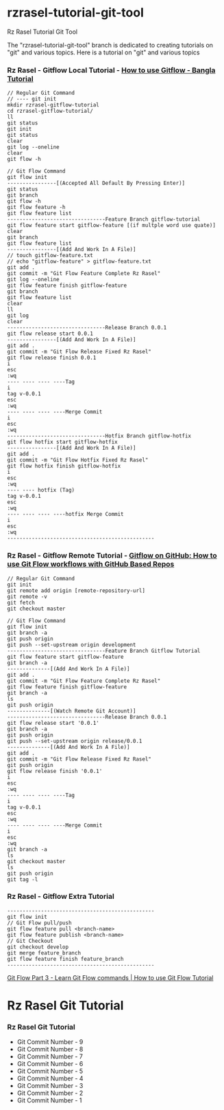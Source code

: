 # rzrasel-tutorial-git-tool
Rz Rasel Tutorial Git Tool

The "rzrasel-tutorial-git-tool" branch is dedicated to creating tutorials on "git" and various topics. Here is a tutorial on "git" and various topics

### Rz Rasel - Gitflow Local Tutorial - [How to use Gitflow - Bangla Tutorial](https://youtu.be/nXW_DVQoW0E)

```git_flow_local_tutorial
// Regular Git Command
// ---- git init
mkdir rzrasel-gitflow-tutorial
cd rzrasel-gitflow-tutorial/
ll
git status
git init
git status
clear
git log --oneline
clear
git flow -h

// Git Flow Command
git flow init
----------------[(Accepted All Default By Pressing Enter)]
git status
git branch
git flow -h
git flow feature -h
git flow feature list
--------------------------------Feature Branch gitflow-tutorial
git flow feature start gitflow-feature [(if multple word use quate)]
clear
git branch
git flow feature list
----------------[(Add And Work In A File)]
// touch gitflow-feature.txt
// echo "gitflow-feature" > gitflow-feature.txt
git add .
git commit -m "Git Flow Feature Complete Rz Rasel"
git log --oneline
git flow feature finish gitflow-feature
git branch
git flow feature list
clear
ll
git log
clear
--------------------------------Release Branch 0.0.1
git flow release start 0.0.1
----------------[(Add And Work In A File)]
git add .
git commit -m "Git Flow Release Fixed Rz Rasel"
git flow release finish 0.0.1
i
esc
:wq
---- ---- ---- ----Tag
i
tag v-0.0.1
esc
:wq
---- ---- ---- ----Merge Commit
i
esc
:wq
--------------------------------Hotfix Branch gitflow-hotfix
git flow hotfix start gitflow-hotfix
----------------[(Add And Work In A File)]
git add .
git commit -m "Git Flow Hotfix Fixed Rz Rasel"
git flow hotfix finish gitflow-hotfix
i
esc
:wq
---- ---- hotfix (Tag)
tag v-0.0.1
esc
:wq
---- ---- ---- ----hotfix Merge Commit
i
esc
:wq
------------------------------------------------
```

### Rz Rasel - Gitflow Remote Tutorial - [Gitflow on GitHub: How to use Git Flow workflows with GitHub Based Repos](https://youtu.be/WQuxeEvaCxs)

```git_flow_remote_tutorial
// Regular Git Command
git init
git remote add origin [remote-repository-url]
git remote -v
git fetch
git checkout master

// Git Flow Command
git flow init
git branch -a
git push origin
git push --set-upstream origin development
--------------------------------Feature Branch Gitflow Tutorial
git flow feature start gitflow-feature
git branch -a
--------------[(Add And Work In A File)]
git add .
git commit -m "Git Flow Feature Complete Rz Rasel"
git flow feature finish gitflow-feature
git branch -a
ls
git push origin
--------------[(Watch Remote Git Account)]
--------------------------------Release Branch 0.0.1
git flow release start '0.0.1'
git branch -a
git push origin
git push --set-upstream origin release/0.0.1
--------------[(Add And Work In A File)]
git add .
git commit -m "Git Flow Release Fixed Rz Rasel"
git push origin
git flow release finish '0.0.1'
i
esc
:wq
---- ---- ---- ----Tag
i
tag v-0.0.1
esc
:wq
---- ---- ---- ----Merge Commit
i
esc
:wq
git branch -a
ls
git checkout master
ls
git push origin
git tag -l
```

### Rz Rasel - Gitflow Extra Tutorial
```
------------------------------------------------
git flow init
// Git Flow pull/push
git flow feature pull <branch-name>
git flow feature publish <branch-name>
// Git Checkout
git checkout develop
git merge feature_branch
git flow feature finish feature_branch
------------------------------------------------
```

[Git Flow Part 3 - Learn Git Flow commands | How to use Git Flow Tutorial](https://youtu.be/ye4LVrQ0TuM)

# Rz Rasel Git Tutorial
### Rz Rasel Git Tutorial
- Git Commit Number - 9
- Git Commit Number - 8
- Git Commit Number - 7
- Git Commit Number - 6
- Git Commit Number - 5
- Git Commit Number - 4
- Git Commit Number - 3
- Git Commit Number - 2
- Git Commit Number - 1